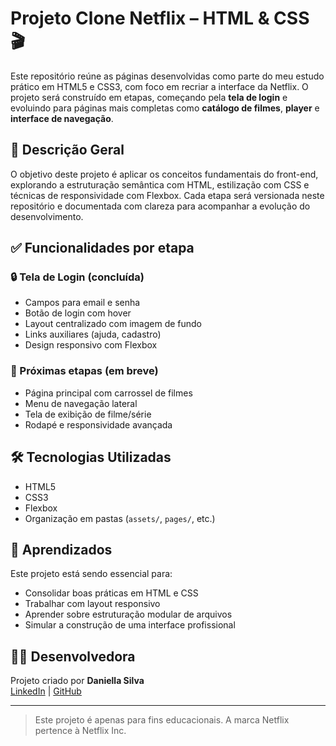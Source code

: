 # Projeto Clone Netflix – HTML & CSS 🎬

Este repositório reúne as páginas desenvolvidas como parte do meu estudo prático em HTML5 e CSS3, com foco em recriar a interface da Netflix. O projeto será construído em etapas, começando pela **tela de login** e evoluindo para páginas mais completas como **catálogo de filmes**, **player** e **interface de navegação**.

## 📄 Descrição Geral

O objetivo deste projeto é aplicar os conceitos fundamentais do front-end, explorando a estruturação semântica com HTML, estilização com CSS e técnicas de responsividade com Flexbox. Cada etapa será versionada neste repositório e documentada com clareza para acompanhar a evolução do desenvolvimento.

## ✅ Funcionalidades por etapa

### 🔒 Tela de Login (concluída)

- Campos para email e senha  
- Botão de login com hover  
- Layout centralizado com imagem de fundo  
- Links auxiliares (ajuda, cadastro)  
- Design responsivo com Flexbox  

### 🧭 Próximas etapas (em breve)

- Página principal com carrossel de filmes  
- Menu de navegação lateral  
- Tela de exibição de filme/série  
- Rodapé e responsividade avançada  

## 🛠 Tecnologias Utilizadas

- HTML5  
- CSS3  
- Flexbox  
- Organização em pastas (`assets/`, `pages/`, etc.)

## 🚀 Aprendizados

Este projeto está sendo essencial para:

- Consolidar boas práticas em HTML e CSS  
- Trabalhar com layout responsivo  
- Aprender sobre estruturação modular de arquivos  
- Simular a construção de uma interface profissional

## 🙋‍♀️ Desenvolvedora

Projeto criado por **Daniella Silva**  
[LinkedIn](https://www.linkedin.com/in/daniella-silva-4a851b230/) | [GitHub](https://github.com.br/emilydaniella)

---

> Este projeto é apenas para fins educacionais. A marca Netflix pertence à Netflix Inc.
